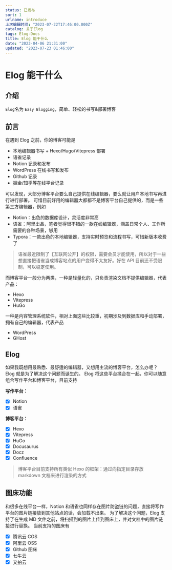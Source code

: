 ```yaml
---
status: 已发布
sort: 1
urlname: introduce
上次编辑时间: "2023-07-22T17:46:00.000Z"
catalog: 关于Elog
tags: Elog-Docs
title: Elog 能干什么
date: "2023-04-06 21:31:00"
updated: "2023-07-23 01:46:00"
---
```


# Elog 能干什么

## 介绍

`Elog`名为 `Easy Blogging`，简单、轻松的书写&部署博客

## 前言

在遇到 Elog 之前，你的博客可能是

- 本地编辑器书写 + Hexo/Hugo/Vitepress 部署
- 语雀记录
- Notion 记录和发布
- WordPress 在线书写和发布
- Github 记录
- 掘金/知乎等在线平台记录

可以发现，大部分博客平台要么自己提供在线编辑器，要么就让用户本地书写再进行进行部署。 可惜目前好用的编辑器大都都不是博客平台自己提供的，而是一些第三方编辑器，例如

- Notion：出色的数据库设计，灵活度非常高
- 语雀：阿里出品，笔者觉得很不错的一款在线编辑器，涵盖日常个人、工作所需要的各种场景，够用
- Typora：一款出色的本地编辑器，支持实时预览和流程书写，可惜新版本收费了

> 语雀最近限制了【互联网公开】的权限，需要会员才能使用，所以对于一些想直接把语雀当成博客站点的用户变得不太友好。好在 API 目前还不受限制，可以稳定使用。

而博客平台一般分为两类，一种是轻量化的，只负责渲染文档不提供编辑器，代表产品：

- Hexo
- Vitepress
- HuGo

一种是内容管理系统软件，相对上面这些比较重，初期涉及到数据库和手动部署，拥有自己的编辑器，代表产品

- WordPress
- GHost

## Elog

如果我既想用最熟悉、最舒适的编辑器，又想用主流的博客平台，怎么办呢？ Elog 就是为了解决这个问题而诞生的。 Elog 将这些平台揉合在一起，你可以随意组合写作平台和博客平台，目前支持

**写作平台：**

- [x] Notion
- [x] 语雀

**博客平台：**

- [x] Hexo
- [x] Vitepress
- [x] HuGo
- [x] Docusaurus
- [x] Docz
- [x] Confluence

> 博客平台目前支持所有类似 Hexo 的框架：通过向指定目录存放 markdown 文档来进行渲染的方式

## 图床功能

和很多在线平台一样，Notion 和语雀也同样存在图片防盗链的问题，直接将写作平台的图片链接放到其他站点的话，会加载不出来。 为了解决这个问题，Elog 支持了在生成 MD 文件之前，将扫描到的图片上传到图床上，并对文档中的图片链接进行替换。 当前支持的图床有

- [x] 腾讯云 COS
- [x] 阿里云 OSS
- [x] Github 图床
- [x] 七牛云
- [x] 又拍云
